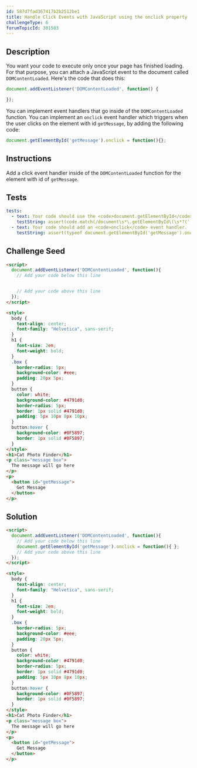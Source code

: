 ```yaml
---
id: 587d7fad367417b2b2512be1
title: Handle Click Events with JavaScript using the onclick property
challengeType: 6
forumTopicId: 301503
---
```


## Description

<section id='description'>

You want your code to execute only once your page has finished loading. For that purpose, you can attach a JavaScript event to the document called `DOMContentLoaded`. Here's the code that does this:

```js
document.addEventListener('DOMContentLoaded', function() {

});
```

You can implement event handlers that go inside of the `DOMContentLoaded` function. You can implement an `onclick` event handler which triggers when the user clicks on the element with id `getMessage`, by adding the following code:

```js
document.getElementById('getMessage').onclick = function(){};
```

</section>

## Instructions

<section id='instructions'>

Add a click event handler inside of the `DOMContentLoaded` function for the element with id of `getMessage`.

</section>

## Tests

<section id='tests'>

```yml
tests:
  - text: Your code should use the <code>document.getElementById</code> method to select the <code>getMessage</code> element.
    testString: assert(code.match(/document\s*\.getElementById\(\s*?('|")getMessage\1\s*?\)/g));
  - text: Your code should add an <code>onclick</code> event handler.
    testString: assert(typeof document.getElementById('getMessage').onclick === 'function');

```

</section>

## Challenge Seed

<section id='challengeSeed'>

<div id='html-seed'>

```html
<script>
  document.addEventListener('DOMContentLoaded', function(){
    // Add your code below this line


    // Add your code above this line
  });
</script>

<style>
  body {
    text-align: center;
    font-family: "Helvetica", sans-serif;
  }
  h1 {
    font-size: 2em;
    font-weight: bold;
  }
  .box {
    border-radius: 5px;
    background-color: #eee;
    padding: 20px 5px;
  }
  button {
    color: white;
    background-color: #4791d0;
    border-radius: 5px;
    border: 1px solid #4791d0;
    padding: 5px 10px 8px 10px;
  }
  button:hover {
    background-color: #0F5897;
    border: 1px solid #0F5897;
  }
</style>
<h1>Cat Photo Finder</h1>
<p class="message box">
  The message will go here
</p>
<p>
  <button id="getMessage">
    Get Message
  </button>
</p>
```

</div>

</section>

## Solution

<section id='solution'>

```html
<script>
  document.addEventListener('DOMContentLoaded', function(){
    // Add your code below this line
    document.getElementById('getMessage').onclick = function(){ };
    // Add your code above this line
  });
</script>

<style>
  body {
    text-align: center;
    font-family: "Helvetica", sans-serif;
  }
  h1 {
    font-size: 2em;
    font-weight: bold;
  }
  .box {
    border-radius: 5px;
    background-color: #eee;
    padding: 20px 5px;
  }
  button {
    color: white;
    background-color: #4791d0;
    border-radius: 5px;
    border: 1px solid #4791d0;
    padding: 5px 10px 8px 10px;
  }
  button:hover {
    background-color: #0F5897;
    border: 1px solid #0F5897;
  }
</style>
<h1>Cat Photo Finder</h1> 
<p class="message box">
  The message will go here
</p>
<p>
  <button id="getMessage">
    Get Message
  </button>
</p>
```

</section>
